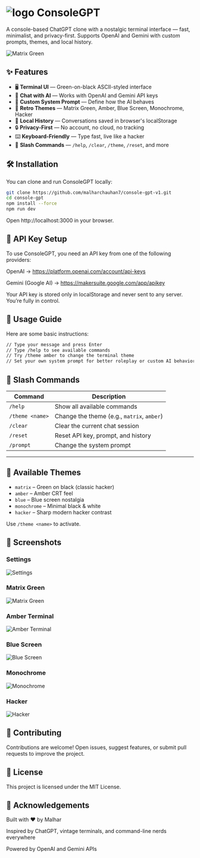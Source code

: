 # ![logo](public/favicon.ico)  ConsoleGPT

A console-based ChatGPT clone with a nostalgic terminal interface — fast, minimalist, and privacy-first. Supports OpenAI and Gemini with custom prompts, themes, and local history.

![Matrix Green](public/matrix.png)

## ✨ Features

- 🖥️ **Terminal UI** — Green-on-black ASCII-styled interface
- 💬 **Chat with AI** — Works with OpenAI and Gemini API keys
- 🧠 **Custom System Prompt** — Define how the AI behaves
- 🎨 **Retro Themes** — Matrix Green, Amber, Blue Screen, Monochrome, Hacker
- 📜 **Local History** — Conversations saved in browser's localStorage
- 🔒 **Privacy-First** — No account, no cloud, no tracking
- ⌨️ **Keyboard-Friendly** — Type fast, live like a hacker
- 🧩 **Slash Commands** — `/help`, `/clear`, `/theme`, `/reset`, and more



## 🛠️ Installation

You can clone and run ConsoleGPT locally:

```bash
git clone https://github.com/malharchauhan7/console-gpt-v1.git
cd console-gpt
npm install --force
npm run dev
```

Open http://localhost:3000 in your browser.

## 🔐 API Key Setup
To use ConsoleGPT, you need an API key from one of the following providers:

OpenAI → https://platform.openai.com/account/api-keys

Gemini (Google AI) → https://makersuite.google.com/app/apikey

Your API key is stored only in localStorage and never sent to any server. You’re fully in control.

## 💬 Usage Guide
Here are some basic instructions:
```bash
// Type your message and press Enter
// Type /help to see available commands
// Try /theme amber to change the terminal theme
// Set your own system prompt for better roleplay or custom AI behavior
```

## 🧩 Slash Commands

| Command         | Description                                 |
|-----------------|---------------------------------------------|
| `/help`         | Show all available commands                 |
| `/theme <name>` | Change the theme (e.g., `matrix`, `amber`) |
| `/clear`        | Clear the current chat session              |
| `/reset`        | Reset API key, prompt, and history          |
| `/prompt`       | Change the system prompt                    |

---

## 🎨 Available Themes

- `matrix` – Green on black (classic hacker)
- `amber` – Amber CRT feel
- `blue` – Blue screen nostalgia
- `monochrome` – Minimal black & white
- `hacker` – Sharp modern hacker contrast

Use `/theme <name>` to activate.


## 📸 Screenshots


### Settings
![Settings](public/settings.png)

### Matrix Green
![Matrix Green](public/matrix.png)

### Amber Terminal
![Amber Terminal](public/amber.png)

### Blue Screen
![Blue Screen](public/blue.png)

### Monochrome
![Monochrome](public/mono.png)

### Hacker
![Hacker](public/hacker.png)


## 🤝 Contributing
Contributions are welcome! Open issues, suggest features, or submit pull requests to improve the project.

## 📄 License
This project is licensed under the MIT License.

## 🙏 Acknowledgements
Built with ❤️ by Malhar

Inspired by ChatGPT, vintage terminals, and command-line nerds everywhere

Powered by OpenAI and Gemini APIs